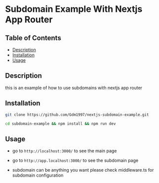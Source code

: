 <!-- make a read me file for repo -->

# Subdomain Example With Nextjs App Router

## Table of Contents

- [Description](#description)
- [Installation](#installation)
- [Usage](#usage)

## Description

this is an example of how to use subdomains with nextjs app router

## Installation

```bash
git clone https://github.com/Gdm1997/nextjs-subdomain-example.git

cd subdomain-example && npm install && npm run dev
```

## Usage

- go to `http://localhost:3000/` to see the main page

- go to `http://app.localhost:3000/` to see the subdomain page

- subdomain can be anything you want please check middleware.ts for subdomain configuration
